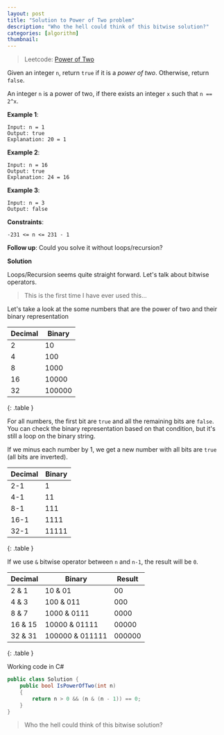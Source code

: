 ```yaml
---
layout: post
title: "Solution to Power of Two problem"
description: "Who the hell could think of this bitwise solution?"
categories: [algorithm]
thumbnail:
---
```


> Leetcode: [Power of Two](https://leetcode.com/problems/power-of-two/)

Given an integer `n`, return `true` if it is a *power of two*. Otherwise, return `false`.

An integer `n` is a power of two, if there exists an integer `x` such that `n == 2^x`.

**Example 1**:
```
Input: n = 1
Output: true
Explanation: 20 = 1
```

**Example 2**:
```
Input: n = 16
Output: true
Explanation: 24 = 16
```

**Example 3**:
```
Input: n = 3
Output: false
```

**Constraints**:
```
-231 <= n <= 231 - 1
```

**Follow up**: Could you solve it without loops/recursion?

<!-- more -->

**Solution**

Loops/Recursion seems quite straight forward. Let's talk about bitwise operators.

> This is the first time I have ever used this...

Let's take a look at the some numbers that are the power of two and their binary representation

| Decimal | Binary |
|---------|--------|
| 2       | 10     |
| 4       | 100    |
| 8       | 1000   |
| 16      | 10000  |
| 32      | 100000 |
{: .table }

For all numbers, the first bit are `true` and all the remaining bits are `false`. You can check the
binary representation based on that condition, but it's still a loop on the binary string.

If we minus each number by 1, we get a new number with all bits are `true` (all bits are inverted).

| Decimal | Binary |
|---------|--------|
| 2-1     | 1      |
| 4-1     | 11     |
| 8-1     | 111    |
| 16-1    | 1111   |
| 32-1    | 11111  |
{: .table }

If we use `&` bitwise operator between `n` and `n-1`, the result will be `0`.

| Decimal | Binary          | Result |
|---------|-----------------|--------|
| 2 & 1   | 10 & 01         | 00     |
| 4 & 3   | 100 & 011       | 000    |
| 8 & 7   | 1000 & 0111     | 0000   |
| 16 & 15 | 10000 & 01111   | 00000  |
| 32 & 31 | 100000 & 011111 | 000000 |
{: .table }

Working code in C#

```csharp
public class Solution {
    public bool IsPowerOfTwo(int n)
    {
        return n > 0 && (n & (n - 1)) == 0;
    }
}
```

> Who the hell could think of this bitwise solution?
